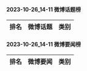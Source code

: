 #### 2023-10-26_14-11  微博话题榜

| 排名 | 微博话题 | 类别 |
| --- | --- | --- |
#### 2023-10-26_14-11  微博要闻榜

| 排名 | 微博要闻 | 类别 |
| --- | --- | --- |
